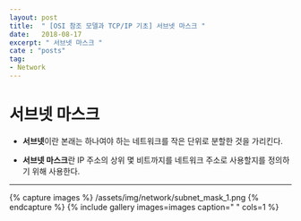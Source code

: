 ```yaml
---
layout: post
title:  " [OSI 참조 모델과 TCP/IP 기초] 서브넷 마스크 "
date:   2018-08-17
excerpt: " 서브넷 마스크 "
cate : "posts"
tag:
- Network
---
```


# 서브넷 마스크

* <b>서브넷</b>이란 본래는 하나여야 하는 네트워크를 작은 단위로 분할한 것을 가리킨다.

* <b>서브넷 마스크</b>란 IP 주소의 상위 몇 비트까지를 네트워크 주소로 사용할지를 정의하기 위해 사용한다.

---

{% capture images %}
    /assets/img/network/subnet_mask_1.png
{% endcapture %}
{% include gallery images=images caption=" " cols=1 %}

